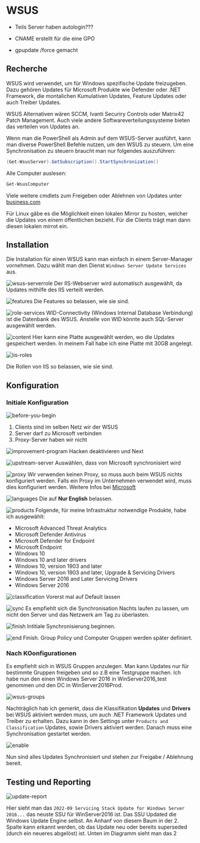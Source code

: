 # WSUS

* Teils Server haben autologin???

* CNAME erstellt für die eine GPO
* gpupdate /force gemacht

## Recherche

WSUS wird verwendet, um für Windows spezifische Update freizugeben. Dazu gehören Updates für Microsoft Produkte wie Defender oder .NET Framework, die montalichen Kumulativen Updates, Feature Updates oder auch Treiber Updates.

WSUS Alternativen wären SCCM, Ivanti Securiry Controls oder Matrix42 Patch Management. Auch viele andere Softwareverteilungssysteme bieten das verteilen von Updates an.

Wenn man die PowerShell als Admin auf dem WSUS-Server ausführt, kann man diverse PowerShell Befehle nutzen, um den WSUS zu steuern. Um eine Synchronisation zu steuern braucht man nur folgendes auszuführen:

```powershell
(Get-WsusServer).GetSubscription().StartSynchronization()
```

Alle Computer auslesen:

```powershell
Get-WsusComputer
```

Viele weitere cmdlets zum Freigeben oder Ablehnen von Updates unter [business.com](https://www.business.com/articles/powershell-windows-software-update-services/)

Für Linux gäbe es die Möglichkeit einen lokalen Mirror zu hosten, welcher die Updates von einem öffentlichen bezieht. Für die Clients trägt man dann diesen lokalen mirrot ein.

## Installation

Die Installation für einen WSUS kann man einfach in einem Server-Manager vornehmen. Dazu wählt man den Dienst ```Windows Server Update Services``` aus.

![wsus-serverrole](screenshots/wsus-install/wsus-serverrole.png)
Der IIS-Webserver wird automatisch ausgewählt, da Updates mithilfe des IIS verteilt werden.

![features](screenshots/wsus-install/features.png)
Die Features so belassen, wie sie sind.

![role-services](screenshots/wsus-install/role-services.png)
WID-Connectivity (Windows Internal Database Verbindung) ist die Datenbank des WSUS. Anstelle von WID könnte auch SQL-Server ausgewählt werden.

![content](screenshots/wsus-install/content.png)
Hier kann eine Platte ausgewählt werden, wo die Updates gespeichert werden. In meinem Fall habe ich eine Platte mit 30GB angelegt.

![iis-roles](screenshots/wsus-install/iis-roles.png)

Die Rollen von IIS so belassen, wie sie sind.

## Konfiguration

### Initiale Konfiguration

![before-you-begin](screenshots/wsus-config/before-you.begin.png)

1. Clients sind im selben Netz wir der WSUS
2. Server darf zu Microsoft verbinden
3. Proxy-Server haben wir nicht

![improvement-program](screenshots/wsus-config/improvement-program.png)
Hacken deaktivieren und Next

![upstream-server](screenshots/wsus-config/upstream-server.png)
Auswählen, dass von Microsoft synchronisiert wird

![proxy](screenshots/wsus-config/proxy-server.png)
Wir verwenden keinen Proxy, so muss auch beim WSUS nichts konfiguriert werden. Falls ein Proxy im Unternehmen verwendet wird, muss dies konfiguriert werden. Weitere Infos bei [Microsoft](https://learn.microsoft.com/fr-fr/security-updates/WindowsUpdateServices/18127272)

![languages](screenshots/wsus-config/language-settings.png)
Die auf **Nur English** belassen.

![products](screenshots/wsus-config/choose-products.png)
Folgende, für meine Infrastruktur notwendige Produkte, habe ich ausgewählt:

* Microsoft Advanced Threat Analytics
* Microsoft Defender Antivirus
* Microsoft Defender for Endpoint
* Microsoft Endpoint
* Windows 10
* Windows 10 and later drivers
* Windows 10, version 1903 and later
* Windows 10, version 1903 and later, Upgrade & Servicing Drivers
* Windows Server 2016 and Later Servicing Drivers
* Windows Server 2016

![classification](screenshots/wsus-config/classifications.png)
Vorerst mal auf Default lassen

![sync](screenshots/wsus-config/automatic-sync.png)
Es empfiehlt sich die Synchronisation Nachts laufen zu lassen, um nicht den Server und das Netzwerk am Tag zu überlasten.

![finish](screenshots/wsus-config/finish.png)
Intitiale Synchronisierung beginnen.

![end](screenshots/wsus-config/end.png)
Finish. Group Policy und Computer Gruppen werden später definiert.

### Nach KOonfigurationen

Es empfiehlt sich in WSUS Gruppen anzulegen. Man kann Updates nur für bestimmte Gruppen freigeben und so z.B eine Testgruppe machen. Ich habe nun den einen Windows Server 2016 in WinServer2016_test genommen und den DC in WinServer2016Prod.

![wsus-groups](screenshots/wsus-groups.png)

Nachträglich hab ich gemerkt, dass die Klassifikation **Updates** und **Drivers** bei WSUS aktiviert werden muss, um auch .NET Framework Updates und Treiber zu erhalten. Dazu kann in den Settings unter ```Products and Classification``` Updates, sowie Drivers aktiviert werden. Danach muss eine Synchronisation gestartet werden.

![enable](screenshots/enable-driver-and-update.png)

Nun sind alles Updates Synchronisiert und stehen zur Freigabe / Ablehnung bereit.


## Testing und Reporting

![update-report](screenshots/update-report.png)

Hier sieht man das ```2022-09 Servicing Stack Update for Windows Server 2016...``` das neuste SSU für WinServer2016 ist. Das SSU Updated die Windows Update Engine selbst. An Anhanf von diesem Baum in der 2. Spalte kann erkannt werden, ob das Update neu oder bereits superseded (durch ein neueres abgelöst) ist. Unten im Diagramm sieht man das 2